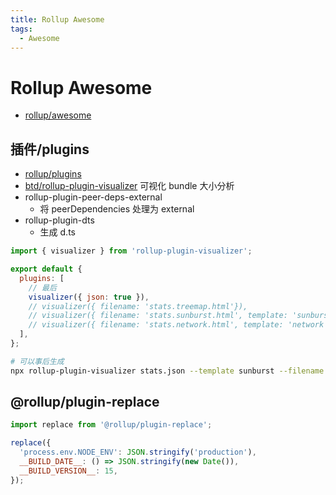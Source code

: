 ```yaml
---
title: Rollup Awesome
tags:
  - Awesome
---
```


# Rollup Awesome

- [rollup/awesome](https://github.com/rollup/awesome)

## 插件/plugins

- [rollup/plugins](https://github.com/rollup/plugins)
- [btd/rollup-plugin-visualizer](https://github.com/btd/rollup-plugin-visualizer)
  可视化 bundle 大小分析
- rollup-plugin-peer-deps-external
  - 将 peerDependencies 处理为 external
- rollup-plugin-dts
  - 生成 d.ts

```js
import { visualizer } from 'rollup-plugin-visualizer';

export default {
  plugins: [
    // 最后
    visualizer({ json: true }),
    // visualizer({ filename: 'stats.treemap.html'}),
    // visualizer({ filename: 'stats.sunburst.html', template: 'sunburst' }),
    // visualizer({ filename: 'stats.network.html', template: 'network' }),
  ],
};
```

```bash
# 可以事后生成
npx rollup-plugin-visualizer stats.json --template sunburst --filename stats.sunburst.html
```

## @rollup/plugin-replace

```js
import replace from '@rollup/plugin-replace';

replace({
  'process.env.NODE_ENV': JSON.stringify('production'),
  __BUILD_DATE__: () => JSON.stringify(new Date()),
  __BUILD_VERSION__: 15,
});
```

